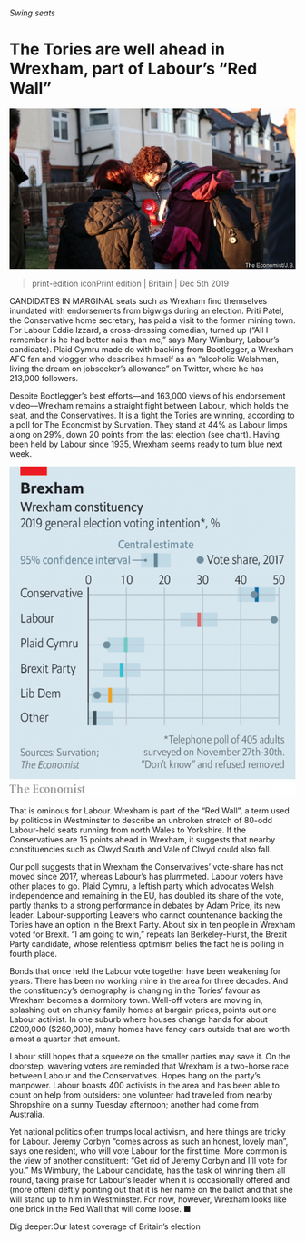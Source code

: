 ###### Swing seats

# The Tories are well ahead in Wrexham, part of Labour’s “Red Wall” 

![image](images/20191207_brp503.jpg) 

> print-edition iconPrint edition | Britain | Dec 5th 2019 

CANDIDATES IN MARGINAL seats such as Wrexham find themselves inundated with endorsements from bigwigs during an election. Priti Patel, the Conservative home secretary, has paid a visit to the former mining town. For Labour Eddie Izzard, a cross-dressing comedian, turned up (“All I remember is he had better nails than me,” says Mary Wimbury, Labour’s candidate). Plaid Cymru made do with backing from Bootlegger, a Wrexham AFC fan and vlogger who describes himself as an “alcoholic Welshman, living the dream on jobseeker’s allowance” on Twitter, where he has 213,000 followers. 

Despite Bootlegger’s best efforts—and 163,000 views of his endorsement video—Wrexham remains a straight fight between Labour, which holds the seat, and the Conservatives. It is a fight the Tories are winning, according to a poll for The Economist by Survation. They stand at 44% as Labour limps along on 29%, down 20 points from the last election (see chart). Having been held by Labour since 1935, Wrexham seems ready to turn blue next week. 

![image](images/20191207_BRC954.png) 

That is ominous for Labour. Wrexham is part of the “Red Wall”, a term used by politicos in Westminster to describe an unbroken stretch of 80-odd Labour-held seats running from north Wales to Yorkshire. If the Conservatives are 15 points ahead in Wrexham, it suggests that nearby constituencies such as Clwyd South and Vale of Clwyd could also fall. 

Our poll suggests that in Wrexham the Conservatives’ vote-share has not moved since 2017, whereas Labour’s has plummeted. Labour voters have other places to go. Plaid Cymru, a leftish party which advocates Welsh independence and remaining in the EU, has doubled its share of the vote, partly thanks to a strong performance in debates by Adam Price, its new leader. Labour-supporting Leavers who cannot countenance backing the Tories have an option in the Brexit Party. About six in ten people in Wrexham voted for Brexit. “I am going to win,” repeats Ian Berkeley-Hurst, the Brexit Party candidate, whose relentless optimism belies the fact he is polling in fourth place. 

Bonds that once held the Labour vote together have been weakening for years. There has been no working mine in the area for three decades. And the constituency’s demography is changing in the Tories’ favour as Wrexham becomes a dormitory town. Well-off voters are moving in, splashing out on chunky family homes at bargain prices, points out one Labour activist. In one suburb where houses change hands for about £200,000 ($260,000), many homes have fancy cars outside that are worth almost a quarter that amount. 

Labour still hopes that a squeeze on the smaller parties may save it. On the doorstep, wavering voters are reminded that Wrexham is a two-horse race between Labour and the Conservatives. Hopes hang on the party’s manpower. Labour boasts 400 activists in the area and has been able to count on help from outsiders: one volunteer had travelled from nearby Shropshire on a sunny Tuesday afternoon; another had come from Australia. 

Yet national politics often trumps local activism, and here things are tricky for Labour. Jeremy Corbyn “comes across as such an honest, lovely man”, says one resident, who will vote Labour for the first time. More common is the view of another constituent: “Get rid of Jeremy Corbyn and I’ll vote for you.” Ms Wimbury, the Labour candidate, has the task of winning them all round, taking praise for Labour’s leader when it is occasionally offered and (more often) deftly pointing out that it is her name on the ballot and that she will stand up to him in Westminster. For now, however, Wrexham looks like one brick in the Red Wall that will come loose. ■ 

Dig deeper:Our latest coverage of Britain’s election 

